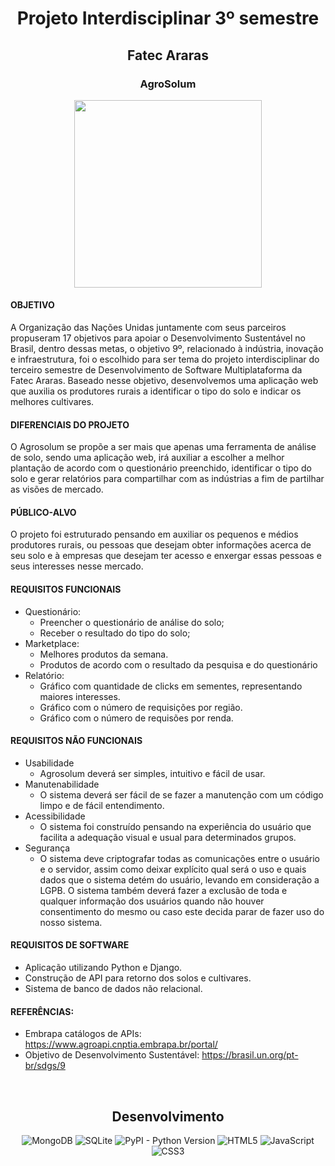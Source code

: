 <h1 align="center">Projeto Interdisciplinar 3º semestre</h1>

<h2 align="center">Fatec Araras</h2>

<h3 align="center">AgroSolum</h3>

<p align="center">
<img src="https://github.com/paulademelo/projeto-interdisciplinar-3-Fatec-DSM/blob/main/Code/Projeto_PI3/Images/Icon.png" width="300px">
<p align="center">

<h4>OBJETIVO</h4>
<p> A Organização das Nações Unidas juntamente com seus parceiros propuseram 17 objetivos para apoiar o Desenvolvimento Sustentável no Brasil, dentro dessas metas, o objetivo 9º, relacionado à indústria, inovação e infraestrutura, foi o escolhido para ser tema do projeto interdisciplinar do terceiro semestre de Desenvolvimento de Software Multiplataforma da Fatec Araras.
 Baseado nesse objetivo, desenvolvemos uma aplicação web que auxilia os produtores rurais a identificar o tipo do solo e indicar os melhores cultivares.</p>




<h4> DIFERENCIAIS DO PROJETO </h4>

O Agrosolum se propõe a ser mais que apenas uma ferramenta de análise de solo, sendo uma aplicação web, irá auxiliar a escolher a melhor plantação de acordo com o questionário preenchido, identificar o tipo do solo e gerar relatórios para compartilhar com as indústrias a fim de partilhar as visões de mercado.



<h4> PÚBLICO-ALVO </h4>

O projeto foi estruturado pensando em auxiliar os pequenos e médios produtores rurais, ou pessoas que desejam obter informações acerca de seu solo e à empresas que desejam ter acesso e enxergar essas pessoas e seus interesses nesse mercado.

<h4>REQUISITOS FUNCIONAIS</h4>

- Questionário:
  - Preencher o questionário de análise do solo;
  - Receber o resultado do tipo do solo;
- Marketplace:
  - Melhores produtos da semana.
  - Produtos de acordo com o resultado da pesquisa e do questionário
- Relatório:
  - Gráfico com quantidade de clicks em sementes, representando maiores interesses.
  - Gráfico com o número de requisições por região.
  - Gráfico com o número de requisões por renda.

<h4>REQUISITOS NÃO FUNCIONAIS</h4>

- Usabilidade
  - Agrosolum deverá ser simples, intuitivo e fácil de usar.
- Manutenabilidade
  - O sistema deverá ser fácil de se fazer a manutenção com um código limpo e de fácil entendimento.
- Acessibilidade
  - O sistema foi construído pensando na experiência do usuário que facilita a adequação visual e usual para determinados grupos.
- Segurança
  - O sistema deve criptografar todas as comunicações entre o usuário e o servidor, assim como deixar explícito qual será o uso e quais dados que o sistema detém do usuário, levando em consideração a LGPB. O sistema também deverá fazer a exclusão de toda e qualquer informação dos usuários quando não houver consentimento do mesmo ou caso este decida parar de fazer uso do nosso sistema.


<h4>REQUISITOS DE SOFTWARE</h4>

- Aplicação utilizando Python e Django.
- Construção de API para retorno dos solos e cultivares.
- Sistema de banco de dados não relacional.


<h4>REFERÊNCIAS:</h4>

- Embrapa catálogos de APIs: https://www.agroapi.cnptia.embrapa.br/portal/
- Objetivo de Desenvolvimento Sustentável: https://brasil.un.org/pt-br/sdgs/9

<br>
<div align="center">

    
<h2> Desenvolvimento </h2>

![MongoDB](https://img.shields.io/badge/-MongoDB-green)
![SQLite](https://img.shields.io/badge/-SQLite-blue)
![PyPI - Python Version](https://img.shields.io/pypi/pyversions/Django?style=flat-square)
![HTML5](https://img.shields.io/badge/-HTML5-red)
![JavaScript](https://img.shields.io/badge/-JAVASCRIPT-yellow)
![CSS3](https://img.shields.io/badge/-CSS3-blue)
    
</div>
